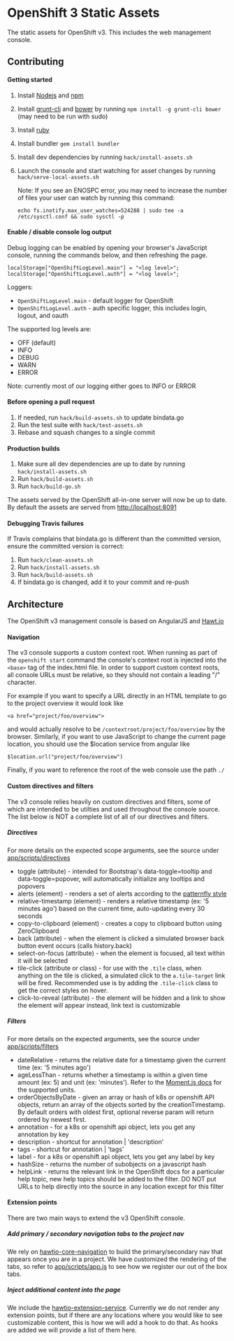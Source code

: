 OpenShift 3 Static Assets
=========================
The static assets for OpenShift v3.  This includes the web management console.

Contributing
------------

#### Getting started
1. Install [Nodejs](http://nodejs.org/) and [npm](https://www.npmjs.org/)
2. Install [grunt-cli](http://gruntjs.com/installing-grunt) and [bower](http://bower.io/) by running `npm install -g grunt-cli bower` (may need to be run with sudo)
3. Install [ruby](https://www.ruby-lang.org/en/)
4. Install bundler `gem install bundler`
5. Install dev dependencies by running `hack/install-assets.sh`
6. Launch the console and start watching for asset changes by running `hack/serve-local-assets.sh`

    Note: If you see an ENOSPC error, you may need to increase the number of files your user can watch by running this command:
    
    ```
    echo fs.inotify.max_user_watches=524288 | sudo tee -a /etc/sysctl.conf && sudo sysctl -p
    ```

#### Enable / disable console log output

Debug logging can be enabled by opening your browser's JavaScript console, running the commands below, and then refreshing the page.

```
localStorage["OpenShiftLogLevel.main"] = "<log level>";
localStorage["OpenShiftLogLevel.auth"] = "<log level>";
```

Loggers:
* `OpenShiftLogLevel.main` - default logger for OpenShift
* `OpenShiftLogLevel.auth` - auth specific logger, this includes login, logout, and oauth

The supported log levels are:
* OFF (default)
* INFO
* DEBUG
* WARN
* ERROR

Note: currently most of our logging either goes to INFO or ERROR

#### Before opening a pull request
1. If needed, run `hack/build-assets.sh` to update bindata.go
2. Run the test suite with `hack/test-assets.sh`
3. Rebase and squash changes to a single commit

#### Production builds
1. Make sure all dev dependencies are up to date by running `hack/install-assets.sh`
2. Run `hack/build-assets.sh`
3. Run `hack/build-go.sh`

The assets served by the OpenShift all-in-one server will now be up to date. By default the assets are served from [http://localhost:8091](http://localhost:8091)

#### Debugging Travis failures
If Travis complains that bindata.go is different than the committed version, ensure the committed version is correct:

1. Run `hack/clean-assets.sh`
2. Run `hack/install-assets.sh`
3. Run `hack/build-assets.sh`
4. If bindata.go is changed, add it to your commit and re-push

Architecture
------------

The OpenShift v3 management console is based on AngularJS and [Hawt.io](https://github.com/hawtio/hawtio-core)

#### Navigation

The v3 console supports a custom context root.  When running as part of the `openshift start` command the console's context root is injected into the `<base>` tag of the index.html file.  In order to support custom context roots, all console URLs must be relative, so they should not contain a leading "/" character.

For example if you want to specify a URL directly in an HTML template to go to the project overview it would look like

```
<a href="project/foo/overview">
```

and would actually resolve to be `/contextroot/project/foo/overview` by the browser.  Similarly, if you want to use JavaScript to change the current page location, you should use the $location service from angular like

```
$location.url("project/foo/overview")
```

Finally, if you want to reference the root of the web console use the path `./`

#### Custom directives and filters

The v3 console relies heavily on custom directives and filters, some of which are intended to be utilties and used throughout the console source. The list below is NOT a complete list of all of our directives and filters.

##### Directives

For more details on the expected scope arguments, see the source under [app/scripts/directives](app/scripts/directives)

* toggle (attribute) - intended for Bootstrap's data-toggle=tooltip and data-toggle=popover, will automatically initialize any tooltips and popovers
* alerts (element) - renders a set of alerts according to the [patternfly style](https://www.patternfly.org/widgets/#alerts)
* relative-timestamp (element) - renders a relative timestamp (ex: '5 minutes ago') based on the current time, auto-updating every 30 seconds
* copy-to-clipboard (element) - creates a copy to clipboard button using ZeroClipboard
* back (attribute) - when the element is clicked a simulated browser back button event occurs (calls history.back)
* select-on-focus (attribute) - when the element is focused, all text within it will be selected
* tile-click (attribute or class) - for use with the `.tile` class, when anything on the tile is clicked, a simulated click to the `a.tile-target` link will be fired.  Recommended use is by adding the `.tile-click` class to get the correct styles on hover.
* click-to-reveal (attribute) - the element will be hidden and a link to show the element will appear instead, link text is customizable

##### Filters

For more details on the expected arguments, see the source under [app/scripts/filters](app/scripts/filters)

* dateRelative - returns the relative date for a timestamp given the current time (ex: '5 minutes ago')
* ageLessThan - returns whether a timestamp is within a given time amount (ex: 5) and unit (ex: 'minutes').  Refer to the [Moment.js docs](http://momentjs.com/docs/#/manipulating/add/) for the supported units.
* orderObjectsByDate - given an array or hash of k8s or openshift API objects, return an array of the objects sorted by the creationTimestamp.  By default orders with oldest first, optional reverse param will return ordered by newest first.
* annotation - for a k8s or openshift api object, lets you get any annotation by key
* description - shortcut for annotation | 'description'
* tags - shortcut for annotation | 'tags'
* label - for a k8s or openshift api object, lets you get any label by key
* hashSize - returns the number of subobjects on a javascript hash
* helpLink - returns the relevant link in the OpenShift docs for a particular help topic, new help topics should be added to the filter.  DO NOT put URLs to help directly into the source in any location except for this filter

#### Extension points

There are two main ways to extend the v3 OpenShift console.

##### Add primary / secondary navigation tabs to the project nav

We rely on [hawtio-core-navigation](https://github.com/hawtio/hawtio-core-navigation) to build the primary/secondary nav that appears once you are in a project.  We have customized the rendering of the tabs, so refer to [app/scripts/app.js](app/scripts/app.js) to see how we register our out of the box tabs.

##### Inject additional content into the page

We include the [hawtio-extension-service](https://github.com/hawtio/hawtio-extension-service).  Currently we do not render any extension points, but if there are any locations where you would like to see customizable content, this is how we will add a hook to do that.  As hooks are added we will provide a list of them here.